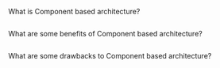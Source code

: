 What is Component based architecture?
<!-- enter you answer in the space below -->
```

```

What are some benefits of Component based architecture?
<!-- enter you answer in the space below -->
```

```

What are some drawbacks to Component based architecture?
<!-- enter you answer in the space below -->
```

```